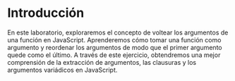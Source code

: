 # Introducción

En este laboratorio, exploraremos el concepto de voltear los argumentos de una función en JavaScript. Aprenderemos cómo tomar una función como argumento y reordenar los argumentos de modo que el primer argumento quede como el último. A través de este ejercicio, obtendremos una mejor comprensión de la extracción de argumentos, las clausuras y los argumentos variádicos en JavaScript.
